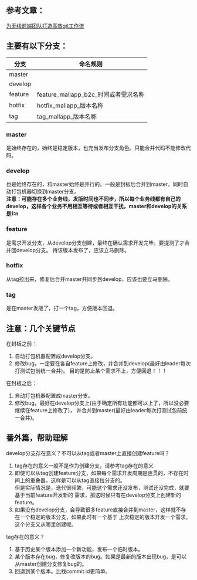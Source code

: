 ## 参考文章：
[为无线前端团队打造高效git工作流](https://juejin.im/post/5b2b76e251882574934c388d)


## 主要有以下分支：

| 分支 | 命名规则 |
| --- | --- |
| master |  |
| develop |  |
|  feature|  feature_mallapp_b2c_时间或者需求名称|
|  hotfix|  hotfix_mallapp_版本名称|
|  tag|  tag_mallapp_版本名称|		


### master  
是始终存在的，始终是稳定版本，也充当发布分支角色。只能合并代码不能修改代码。

### develop 
也是始终存在的，和master始终是并行的。一般是封板后合并到master，同时自动打包机器切换到master分支。  
**注意：可能存在多个业务线，发版时间也不同步，所以每个业务线都有自己的develop，这样各个业务不用相互等待或者相互干扰，master和develop的关系是1:n**
### feature 
是需求开发分支，从develop分支创建，最终在确认需求开发完毕，要提测了才合并回develop分支。
        待该版本发布了，应该立马删除。
### hotfix  
从tag拉出来，修复后合并master并同步到develop，应该也要立马删除。
### tag     
是在master发版了，打一个tag，方便版本回退。

## 注意：几个关键节点
在封板之前：
1. 自动打包机器配置成develop分支。
2. 修改bug，一定要在各自feature上修改，并合并到develop(最好由leader每次打测试包前统一合并)。
    目的是防止某个需求不上，方便回退！！！
    
在封板之后：
1. 自动打包机器配置成master分支。
2. 修改bug，最好在develop分支上(由于确定所有功能都可以上了，所以没必要继续在feature上修改了)，
    并合并到master(最好由leader每次打测试包前统一合并)。

## 番外篇，帮助理解
develop分支存在意义？不可以从tag或者master上直接创建feature吗？
1. tag存在的意义一般不是作为创建分支，请参考tag存在的意义
2. 即使可以从tag创建feature分支，如果每个需求开发周期是连贯的，不存在时间上的重叠器，这样是可以从tag直接拉分支的。  
但是实际情况是，迭代很频繁，可能这个需求还没发布，测试还没完成，就要基于当前feature开发新的
需求，那这时候只有在develop分支上创建新的feature。
3. 如果没有develop分支，会导致很多feature直接合并到master，这样就不存在一个稳定的版本分支，如果此时有一个基于
上次稳定的版本开发一个需求，这个分支又从哪里创建呢。


tag存在的意义？
1. 基于历史某个版本添加一个新功能，发布一个临时版本。
2. 某个版本存在bug，修复改版本的bug。如果是最新的版本出现bug，是可以从master创建分支修复bug的。
3. 回退到某个版本。比找commit id更简单。